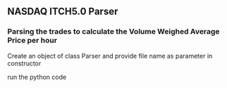 ## NASDAQ ITCH5.0 Parser

### Parsing the trades to calculate the Volume Weighed Average Price per hour

Create an object of class Parser and provide file name as parameter in constructor

run the python code
